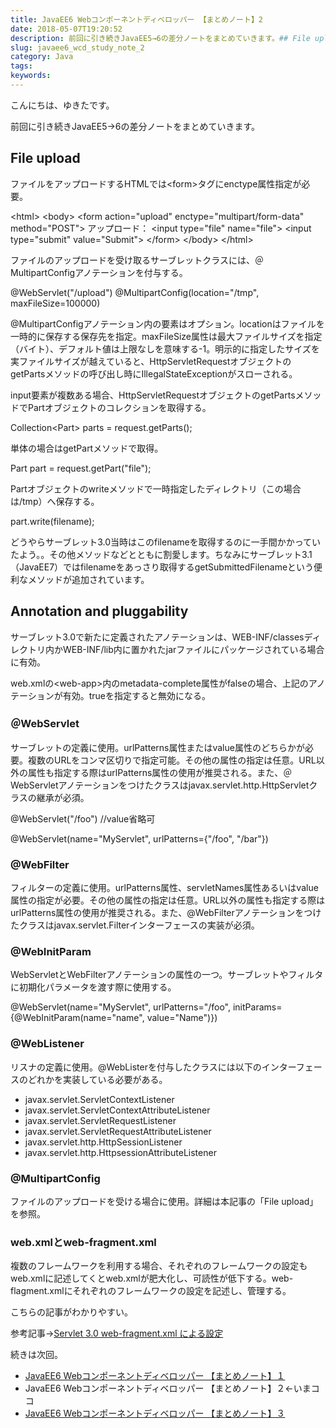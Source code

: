 ```yaml
---
title: JavaEE6 Webコンポーネントディベロッパー 【まとめノート】2
date: 2018-05-07T19:20:52
description: 前回に引き続きJavaEE5→6の差分ノートをまとめていきます。## File uploadファイルを
slug: javaee6_wcd_study_note_2
category: Java
tags: 
keywords: 
---
```


こんにちは、ゆきたです。

前回に引き続きJavaEE5→6の差分ノートをまとめていきます。

## File upload

ファイルをアップロードするHTMLでは\<form\>タグにenctype属性指定が必要。

\<html\> \<body\> \<form action="upload" enctype="multipart/form-data" method="POST"\> アップロード： \<input type="file" name="file"\> \<input type="submit" value="Submit"\> \</form\> \</body\> \</html\>


ファイルのアップロードを受け取るサーブレットクラスには、＠MultipartConfigアノテーションを付与する。

@WebServlet("/upload") @MultipartConfig(location="/tmp", maxFileSize=100000)

@MultipartConfigアノテーション内の要素はオプション。locationはファイルを一時的に保存する保存先を指定。maxFileSize属性は最大ファイルサイズを指定（バイト）、デフォルト値は上限なしを意味する-1。明示的に指定したサイズを実ファイルサイズが越えていると、HttpServletRequestオブジェクトのgetPartsメソッドの呼び出し時にIllegalStateExceptionがスローされる。

input要素が複数ある場合、HttpServletRequestオブジェクトのgetPartsメソッドでPartオブジェクトのコレクションを取得する。

Collection\<Part\> parts = request.getParts();

単体の場合はgetPartメソッドで取得。

Part part = request.getPart("file");


Partオブジェクトのwriteメソッドで一時指定したディレクトリ（この場合は/tmp）へ保存する。

part.write(filename);

どうやらサーブレット3.0当時はこのfilenameを取得するのに一手間かかっていたよう。。その他メソッドなどとともに割愛します。ちなみにサーブレット3.1（JavaEE7）ではfilenameをあっさり取得するgetSubmittedFilenameという便利なメソッドが追加されています。

## Annotation and pluggability

サーブレット3.0で新たに定義されたアノテーションは、WEB-INF/classesディレクトリ内かWEB-INF/lib内に置かれたjarファイルにパッケージされている場合に有効。

web.xmlの\<web-app\>内のmetadata-complete属性がfalseの場合、上記のアノテーションが有効。trueを指定すると無効になる。

### ＠WebServlet

サーブレットの定義に使用。urlPatterns属性またはvalue属性のどちらかが必要。複数のURLをコンマ区切りで指定可能。その他の属性の指定は任意。URL以外の属性も指定する際はurlPatterns属性の使用が推奨される。また、＠WebServletアノテーションをつけたクラスはjavax.servlet.http.HttpServletクラスの継承が必須。

@WebServlet("/foo") //value省略可

@WebServlet(name="MyServlet", urlPatterns={"/foo", "/bar"})

### @WebFilter

フィルターの定義に使用。urlPatterns属性、servletNames属性あるいはvalue属性の指定が必要。その他の属性の指定は任意。URL以外の属性も指定する際はurlPatterns属性の使用が推奨される。また、@WebFilterアノテーションをつけたクラスはjavax.servlet.Filterインターフェースの実装が必須。

### @WebInitParam

WebServletとWebFilterアノテーションの属性の一つ。サーブレットやフィルタに初期化パラメータを渡す際に使用する。

@WebServlet(name="MyServlet", urlPatterns="/foo", initParams={@WebInitParam(name="name", value="Name")})

### @WebListener

リスナの定義に使用。@WebListerを付与したクラスには以下のインターフェースのどれかを実装している必要がある。

- javax.servlet.ServletContextListener
- javax.servlet.ServletContextAttributeListener
- javax.servlet.ServletRequestListener
- javax.servlet.ServletRequestAttributeListener
- javax.servlet.http.HttpSessionListener
- javax.servlet.http.HttpsessionAttributeListener

### @MultipartConfig

ファイルのアップロードを受ける場合に使用。詳細は本記事の「File upload」を参照。

### web.xmlとweb-fragment.xml

複数のフレームワークを利用する場合、それぞれのフレームワークの設定もweb.xmlに記述してくとweb.xmlが肥大化し、可読性が低下する。web-flagment.xmlにそれぞれのフレームワークの設定を記述し、管理する。

こちらの記事がわかりやすい。

参考記事→[Servlet 3.0 web-fragment.xml による設定](https://yoshio3.com/2010/03/14/servlet-3-0-web-fragment-xml-%E3%81%AB%E3%82%88%E3%82%8B%E8%A8%AD%E5%AE%9A/)


続きは次回。

- [JavaEE6 Webコンポーネントディベロッパー 【まとめノート】１](https://creatase.info/javaee6_wcd_study_note_1/)
- JavaEE6 Webコンポーネントディベロッパー 【まとめノート】２←いまココ
- [JavaEE6 Webコンポーネントディベロッパー 【まとめノート】３](https://creatase.info/javaee6_wcd_study_note_3/)
